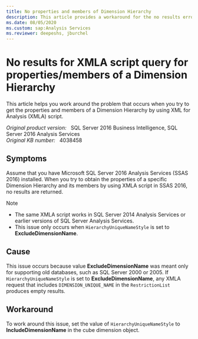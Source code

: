```yaml
---
title: No properties and members of Dimension Hierarchy
description: This article provides a workaround for the no results error that occurs when you try to get the properties and members of a Dimension Hierarchy by using XMLA script.
ms.date: 08/05/2020
ms.custom: sap:Analysis Services
ms.reviewer: deepeshs, jburchel
---
```

# No results for XMLA script query for properties/members of a Dimension Hierarchy

This article helps you work around the problem that occurs when you try to get the properties and members of a Dimension Hierarchy by using XML for Analysis (XMLA) script.

_Original product version:_ &nbsp; SQL Server 2016 Business Intelligence, SQL Server 2016 Analysis Services  
_Original KB number:_ &nbsp; 4038458

## Symptoms

Assume that you have Microsoft SQL Server 2016 Analysis Services (SSAS 2016) installed. When you try to obtain the properties of a specific Dimension Hierarchy and its members by using XMLA script in SSAS 2016, no results are returned.

> [!NOTE]
> - The same XMLA script works in SQL Server 2014 Analysis Services or earlier versions of SQL Server Analysis Services.
> - This issue only occurs when `HierarchyUniqueNameStyle` is set to **ExcludeDimensionName**.

## Cause

This issue occurs because value **ExcludeDimensionName** was meant only for supporting old databases, such as SQL Server 2000 or 2005. If `HierarchyUniqueNameStyle` is set to **ExcludeDimensionName**, any XMLA request that includes `DIMENSION_UNIQUE_NAME` in the `RestrictionList` produces empty results.

## Workaround

To work around this issue, set the value of `HierarchyUniqueNameStyle` to **IncludeDimensionName** in the cube dimension object.
